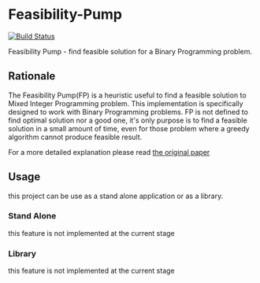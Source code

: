 # Feasibility-Pump 

[![Build Status](https://travis-ci.com/FilippoRanza/Feasibility-Pump.svg?branch=master)](https://travis-ci.com/FilippoRanza/Feasibility-Pump)

Feasibility Pump - find feasible solution for a Binary Programming
problem. 

## Rationale

The Feasibility Pump(FP) is a heuristic useful to find a feasible solution 
to Mixed Integer Programming problem. This implementation is specifically designed to work with Binary Programming problems. FP is not defined to 
find optimal solution nor a good one, it's only purpose is to find
a  feasible solution in a small amount of time, even for those problem 
where a greedy algorithm cannot produce feasible result.  

For a more detailed explanation please read [the original paper](http://www.dei.unipd.it/~fisch/papers/feasibility_pump.pdf)

## Usage
this project can be use as a stand alone application or
as a library.

### Stand Alone
this feature is not implemented at the current stage

### Library
this feature is not implemented at the current stage
